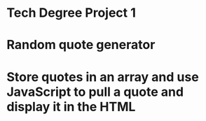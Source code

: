 # Tech Degree Project 1
# Random quote generator
# Store quotes in an array and use JavaScript to pull a quote and display it in the HTML
